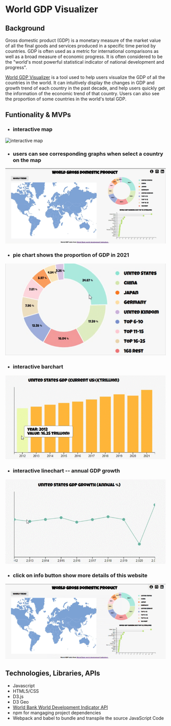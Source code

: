 # World GDP Visualizer
## Background
Gross domestic product (GDP) is a monetary measure of the market value of all the final goods and services produced in a specific time period by countries. GDP is often used as a metric for international comparisons as well as a broad measure of economic progress. It is often considered to be the "world's most powerful statistical indicator of national development and progress".

[World GDP Visualizer](https://shuyangn.github.io/world_gdp_visualization/) is a tool used to help users visualize the GDP of all the countries in the world. It can intuitively display the changes in GDP and growth trend of each country in the past decade, and help users quickly get the information of the economic trend of that country. Users can also see the proportion of some countries in the world's total GDP.

## Funtionality & MVPs
* ### interactive map
![interactive map](assets/map.GIF)
* ### users can see corresponding graphs when select a country on the map
![users can see corresponding graphs when select a country on the map](assets/change.GIF)
* ### pie chart shows the proportion of GDP in 2021
![pie chart shows the proportion of GDP in 2021](assets/pie.GIF)
* ### interactive barchart
![interactive barchart](assets/bar.GIF)
* ### interactive linechart -- annual GDP growth
![interactive linechart -- annual GDP growth](assets/line.GIF)
* ### click on info button show more details of this website
![click on info button show more details of this website](assets/info.GIF)



## Technologies, Libraries, APIs

* Javascript
* HTML5/CSS
* D3.js
* D3 Geo
* [World Bank World Development Indicator API](https://api.worldbank.org/v2/country/chn/indicator/)
* npm for mangaging project dependencies
* Webpack and babel to bundle and transpile the source JavaScript Code

